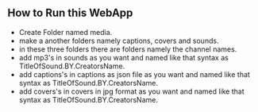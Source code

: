 ## How to Run this WebApp
- Create Folder named media.
- make a another folders namely captions, covers and sounds.
- in these three folders there are folders namely the channel names.
- add mp3's in sounds as you want and named like that syntax as TitleOfSound.BY.CreatorsName.
- add captions's in captions as json file as you want and named like that syntax as TitleOfSound.BY.CreatorsName.
- add covers's in covers in jpg format as you want and named like that syntax as TitleOfSound.BY.CreatorsName.
